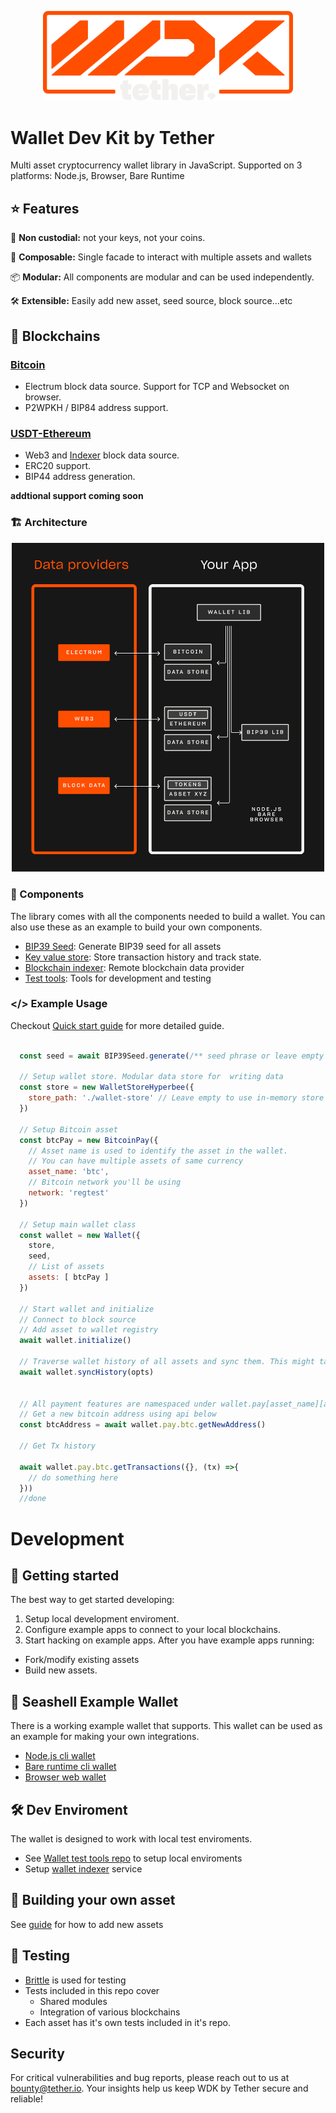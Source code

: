 <p align="center" width="400">
  <img src="./docs/logo.svg" width="400" />
</p>


# Wallet Dev Kit by Tether


Multi asset cryptocurrency wallet library in JavaScript.
Supported on 3 platforms:  Node.js, Browser, Bare Runtime


## ⭐ Features

🔑 **Non custodial:** not your keys, not your coins.

🧩 **Composable:** Single facade to interact with multiple assets and wallets

📦 **Modular:** All components are modular and can be used independently.

🛠️ **Extensible:** Easily add new asset, seed source, block source...etc

## 🔗 Blockchains

### [Bitcoin](https://github.com/tetherto/lib-wallet-pay-btc)
- Electrum block data source. Support for TCP and Websocket on browser. 
- P2WPKH / BIP84 address support.

### [USDT-Ethereum](https://github.com/tetherto/lib-wallet-pay-eth)
- Web3 and [Indexer](https://github.com/tetherto/lib-wallet-indexer) block data source.
- ERC20 support.
- BIP44 address generation.

**addtional support coming soon**


### 🏗️ Architecture
<p align="center" width="10" height=10>
  <img src="./assets/architecture.png "  width="500"/>
</p>


### 🧩 Components
The library  comes with all the components needed to build a wallet. You can also use these as an example to build your own components.

- [BIP39 Seed](https://github.com/tetherto/lib-wallet-seed-bip39): Generate BIP39 seed for all assets 
- [Key value store](https://github.com/tetherto/lib-wallet-store): Store transaction history and track state.
- [Blockchain indexer](https://github.com/tetherto/lib-wallet-indexer): Remote blockchain data provider
- [Test tools](https://github.com/tetherto/wallet-lib-test-tools): Tools for development and testing 

### **</>**  Example Usage

Checkout [Quick start guide](./docs/) for more detailed guide.

```javascript

  const seed = await BIP39Seed.generate(/** seed phrase or leave empty to generate one */)

  // Setup wallet store. Modular data store for  writing data
  const store = new WalletStoreHyperbee({
    store_path: './wallet-store' // Leave empty to use in-memory store
  })

  // Setup Bitcoin asset
  const btcPay = new BitcoinPay({
    // Asset name is used to identify the asset in the wallet.
    // You can have multiple assets of same currency
    asset_name: 'btc',
    // Bitcoin network you'll be using
    network: 'regtest'
  })

  // Setup main wallet class
  const wallet = new Wallet({
    store,
    seed,
    // List of assets 
    assets: [ btcPay ]
  })

  // Start wallet and initialize
  // Connect to block source 
  // Add asset to wallet registry 
  await wallet.initialize()

  // Traverse wallet history of all assets and sync them. This might take a while depending on wallet size 
  await wallet.syncHistory(opts)


  // All payment features are namespaced under wallet.pay[asset_name][action](opts, ...args)
  // Get a new bitcoin address using api below
  const btcAddress = await wallet.pay.btc.getNewAddress()

  // Get Tx history

  await wallet.pay.btc.getTransactions({}, (tx) =>{
    // do something here 
  }))
  //done 

```

# Development

## 🚀 Getting started

The best way to get started developing:

1. Setup local development enviroment.
2. Configure example apps to connect to your local blockchains.
3. Start hacking on example apps.
After you have example apps running:
- Fork/modify existing assets
- Build new assets.

## 🐚 Seashell Example Wallet
There is a working example wallet that supports. This wallet can be used as an example for making your own integrations.
- [Node.js cli wallet](./example/node)
- [Bare runtime cli wallet](./example/bare)
- [Browser web wallet](./example/web)


## 🛠️ Dev Enviroment
The wallet is designed to work with local test enviroments. 
- See [Wallet test tools repo](https://github.com/tetherto/wallet-lib-test-tools) to setup local enviroments 
- Setup [wallet indexer](https://github.com/tetherto/lib-wallet-indexer) service

## 🍱 Building your own asset
See [guide](./docs) for how to add new assets

## 🧪 Testing
- [Brittle](https://github.com/holepunchto/brittle) is used for testing
- Tests included in this repo cover
    - Shared modules
    - Integration of various blockchains
- Each asset has it's own tests included in it's repo.

## Security 
For critical vulnerabilities and bug reports, please reach out to us at bounty@tether.io.
Your insights help us keep WDK by Tether secure and reliable!
